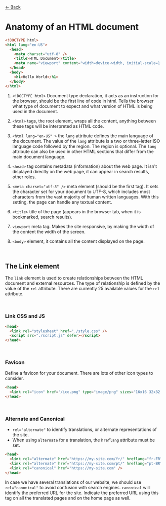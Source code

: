 [&larr; Back](./README.md)

# Anatomy of an HTML document

```html
<!DOCTYPE html>
<html lang="en-US">
  <head>
    <meta charset="utf-8" />
    <title>HTML Document</title>
    <meta name="viewport" content="width=device-width, initial-scale=1.0" />
  </head>
  <body>
    <h1>Hello World</h1>
  </body>
</html>
```

1. `<!DOCTYPE html>` Document type declaration, it acts as an instruction for the browser, should be the first line of code in html.
   Tells the browser what type of document to expect and what version of HTML is being used in the document.

2. `<html>` tags, the root element, wraps all the content, anything between these tags will be interpreted as HTML code.

3. `<html lang="en-US" >` the `lang` attribute defines the main language of the document. The value of the `lang` attribute is a two or three-letter ISO language code followed by the region. The region is optional. The `lang` attribute can also be used in other HTML sections that differ from the main document language.

4. `<head>` tag contains metadata (information) about the web page. It isn't displayed directly on the web page, it can appear in search results, other roles.

5. `<meta charset="utf-8" />` meta element (should be the first tag). It sets the character set for your document to UTF-8, which includes most characters from the vast majority of human written languages. With this setting, the page can handle any textual content.

6. `<title>` title of the page (appears in the browser tab, when it is bookmarked, search results).

7. `viewport` meta tag. Makes the site responsive, by making the width of the content the width of the screen.

8. `<body>` element, it contains all the content displayed on the page.

<br>

<!-- [`<base />`](https://web.dev/learn/html/document-structure/#base) -->

## The Link element

The `link` element is used to create relationships between the HTML document and external resources. The type of relationship is defined by the value of the `rel` attribute. There are currently 25 available values for the `rel` attribute.

<br>

### Link CSS and JS

```html
<head>
  <link rel="stylesheet" href="./style.css" />
  <script src="./script.js" defer></script>
</head>
```

<br>

### Favicon

Define a favicon for your document. There are lots of other icon types to consider.

```html
<head>
  <link rel="icon" href="/ico.png" type="image/png" sizes="16x16 32x32 48x48" />
</head>
```

<br>

### Alternate and Canonical

- `rel="alternate"` to identify translations, or alternate representations of the site.
- When using `alternate` for a translation, the `hreflang` attribute must be set.

```html
<head>
  <link rel="alternate" href="https://my-site.com/fr/" hreflang="fr-FR" />
  <link rel="alternate" href="https://my-site.com/pt/" hreflang="pt-BR" />
  <link rel="canonical" href="https://my-site.com" />
</head>
```

In case we have several translations of our website, we should use `rel="canonical"` to avoid confusion with search engines. `canonical` will identify the preferred URL for the site. Indicate the preferred URL using this tag on all the translated pages and on the home page as well.

<br>
